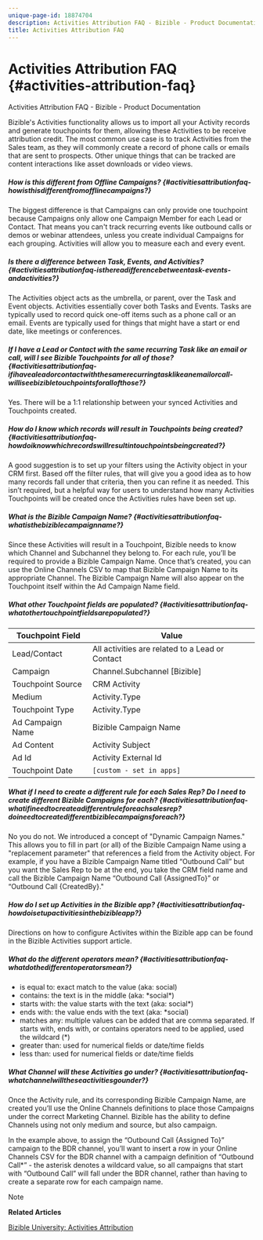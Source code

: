 ```yaml
---
unique-page-id: 18874704
description: Activities Attribution FAQ - Bizible - Product Documentation
title: Activities Attribution FAQ
---
```


# Activities Attribution FAQ {#activities-attribution-faq}

Activities Attribution FAQ - Bizible - Product Documentation

Bizible's Activities functionality allows us to import all your Activity records and generate touchpoints for them, allowing these Activities to be receive attribution credit. The most common use case is to track Activities from the Sales team, as they will commonly create a record of phone calls or emails that are sent to prospects. Other unique things that can be tracked are content interactions like asset downloads or video views.

##### How is this different from Offline Campaigns? {#activitiesattributionfaq-howisthisdifferentfromofflinecampaigns?}

The biggest difference is that Campaigns can only provide one touchpoint because Campaigns only allow one Campaign Member for each Lead or Contact. That means you can't track recurring events like outbound calls or demos or webinar attendees, unless you create individual Campaigns for each grouping. Activities will allow you to measure each and every event.

##### Is there a difference between Task, Events, and Activities? {#activitiesattributionfaq-isthereadifferencebetweentask-events-andactivities?}

The Activities object acts as the umbrella, or parent, over the Task and Event objects. Activities essentially cover both Tasks and Events. Tasks are typically used to record quick one-off items such as a phone call or an email. Events are typically used for things that might have a start or end date, like meetings or conferences.

##### If I have a Lead or Contact with the same recurring Task like an email or call, will I see Bizible Touchpoints for all of those? {#activitiesattributionfaq-ifihavealeadorcontactwiththesamerecurringtasklikeanemailorcall-williseebizibletouchpointsforallofthose?}

Yes. There will be a 1:1 relationship between your synced Activities and Touchpoints created.

##### How do I know which records will result in Touchpoints being created? {#activitiesattributionfaq-howdoiknowwhichrecordswillresultintouchpointsbeingcreated?}

A good suggestion is to set up your filters using the Activity object in your CRM first. Based off the filter rules, that will give you a good idea as to how many records fall under that criteria, then you can refine it as needed. This isn’t required, but a helpful way for users to understand how many Activities Touchpoints will be created once the Activities rules have been set up.

##### What is the Bizible Campaign Name? {#activitiesattributionfaq-whatisthebiziblecampaignname?}

Since these Activities will result in a Touchpoint, Bizible needs to know which Channel and Subchannel they belong to. For each rule, you’ll be required to provide a Bizible Campaign Name. Once that’s created, you can use the Online Channels CSV to map that Bizible Campaign Name to its appropriate Channel. The Bizible Campaign Name will also appear on the Touchpoint itself within the Ad Campaign Name field.

##### What other Touchpoint fields are populated? {#activitiesattributionfaq-whatothertouchpointfieldsarepopulated?}

| **Touchpoint Field** |**Value** |
|---|---|
| Lead/Contact |All activities are related to a Lead or Contact |
| Campaign |Channel.Subchannel [Bizible] |
| Touchpoint Source |CRM Activity |
| Medium |Activity.Type |
| Touchpoint Type |Activity.Type |
| Ad Campaign Name |Bizible Campaign Name |
| Ad Content |Activity Subject |
| Ad Id |Activity External Id |
| Touchpoint Date | `[custom - set in apps]` |

##### What if I need to create a different rule for each Sales Rep? Do I need to create different Bizible Campaigns for each? {#activitiesattributionfaq-whatifineedtocreateadifferentruleforeachsalesrep?doineedtocreatedifferentbiziblecampaignsforeach?}

No you do not. We introduced a concept of "Dynamic Campaign Names." This allows you to fill in part (or all) of the Bizible Campaign Name using a "replacement parameter" that references a field from the Activity object. For example, if you have a Bizible Campaign Name titled “Outbound Call” but you want the Sales Rep to be at the end, you take the CRM field name and call the Bizible Campaign Name “Outbound Call {AssignedTo}” or “Outbound Call {CreatedBy}."

##### How do I set up Activities in the Bizible app? {#activitiesattributionfaq-howdoisetupactivitiesinthebizibleapp?}

Directions on how to configure Activites within the Bizible app can be found in the Bizible Activities support article.

##### What do the different operators mean? {#activitiesattributionfaq-whatdothedifferentoperatorsmean?}

* is equal to: exact match to the value (aka: social)
* contains: the text is in the middle (aka: &#42;social&#42;)
* starts with: the value starts with the text (aka: social&#42;)
* ends with: the value ends with the text (aka: &#42;social)
* matches any: multiple values can be added that are comma separated. If starts with, ends with, or contains operators need to be applied, used the wildcard (&#42;)
* greater than: used for numerical fields or date/time fields
* less than: used for numerical fields or date/time fields

##### What Channel will these Activities go under? {#activitiesattributionfaq-whatchannelwilltheseactivitiesgounder?}

Once the Activity rule, and its corresponding Bizible Campaign Name, are created you’ll use the Online Channels definitions to place those Campaigns under the correct Marketing Channel. Bizible has the ability to define Channels using not only medium and source, but also campaign.

In the example above, to assign the “Outbound Call {Assigned To}” campaign to the BDR channel, you’ll want to insert a row in your Online Channels CSV for the BDR channel with a campaign definition of “Outbound Call&#42;” - the asterisk denotes a wildcard value, so all campaigns that start with “Outbound Call” will fall under the BDR channel, rather than having to create a separate row for each campaign name.

>[!NOTE]
>
>**Related Articles**
>
>[Bizible University: Activities Attribution](https://universityonline.marketo.com/courses/additional-features-1/#/page/5be3747e5b62f440323a468a)

